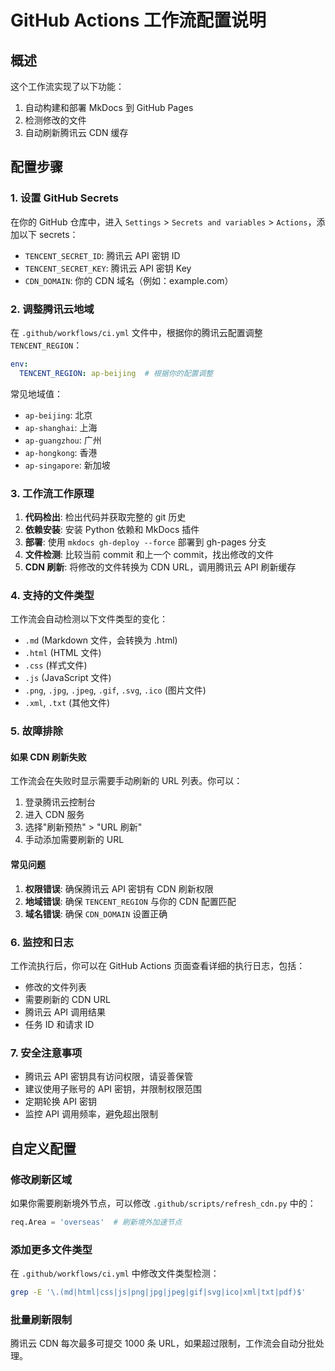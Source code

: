 # GitHub Actions 工作流配置说明

## 概述

这个工作流实现了以下功能：
1. 自动构建和部署 MkDocs 到 GitHub Pages
2. 检测修改的文件
3. 自动刷新腾讯云 CDN 缓存

## 配置步骤

### 1. 设置 GitHub Secrets

在你的 GitHub 仓库中，进入 `Settings` > `Secrets and variables` > `Actions`，添加以下 secrets：

- `TENCENT_SECRET_ID`: 腾讯云 API 密钥 ID
- `TENCENT_SECRET_KEY`: 腾讯云 API 密钥 Key
- `CDN_DOMAIN`: 你的 CDN 域名（例如：example.com）

### 2. 调整腾讯云地域

在 `.github/workflows/ci.yml` 文件中，根据你的腾讯云配置调整 `TENCENT_REGION`：

```yaml
env:
  TENCENT_REGION: ap-beijing  # 根据你的配置调整
```

常见地域值：
- `ap-beijing`: 北京
- `ap-shanghai`: 上海
- `ap-guangzhou`: 广州
- `ap-hongkong`: 香港
- `ap-singapore`: 新加坡

### 3. 工作流工作原理

1. **代码检出**: 检出代码并获取完整的 git 历史
2. **依赖安装**: 安装 Python 依赖和 MkDocs 插件
3. **部署**: 使用 `mkdocs gh-deploy --force` 部署到 gh-pages 分支
4. **文件检测**: 比较当前 commit 和上一个 commit，找出修改的文件
5. **CDN 刷新**: 将修改的文件转换为 CDN URL，调用腾讯云 API 刷新缓存

### 4. 支持的文件类型

工作流会自动检测以下文件类型的变化：
- `.md` (Markdown 文件，会转换为 .html)
- `.html` (HTML 文件)
- `.css` (样式文件)
- `.js` (JavaScript 文件)
- `.png`, `.jpg`, `.jpeg`, `.gif`, `.svg`, `.ico` (图片文件)
- `.xml`, `.txt` (其他文件)

### 5. 故障排除

#### 如果 CDN 刷新失败

工作流会在失败时显示需要手动刷新的 URL 列表。你可以：

1. 登录腾讯云控制台
2. 进入 CDN 服务
3. 选择"刷新预热" > "URL 刷新"
4. 手动添加需要刷新的 URL

#### 常见问题

1. **权限错误**: 确保腾讯云 API 密钥有 CDN 刷新权限
2. **地域错误**: 确保 `TENCENT_REGION` 与你的 CDN 配置匹配
3. **域名错误**: 确保 `CDN_DOMAIN` 设置正确

### 6. 监控和日志

工作流执行后，你可以在 GitHub Actions 页面查看详细的执行日志，包括：
- 修改的文件列表
- 需要刷新的 CDN URL
- 腾讯云 API 调用结果
- 任务 ID 和请求 ID

### 7. 安全注意事项

- 腾讯云 API 密钥具有访问权限，请妥善保管
- 建议使用子账号的 API 密钥，并限制权限范围
- 定期轮换 API 密钥
- 监控 API 调用频率，避免超出限制

## 自定义配置

### 修改刷新区域

如果你需要刷新境外节点，可以修改 `.github/scripts/refresh_cdn.py` 中的：

```python
req.Area = 'overseas'  # 刷新境外加速节点
```

### 添加更多文件类型

在 `.github/workflows/ci.yml` 中修改文件类型检测：

```bash
grep -E '\.(md|html|css|js|png|jpg|jpeg|gif|svg|ico|xml|txt|pdf)$'
```

### 批量刷新限制

腾讯云 CDN 每次最多可提交 1000 条 URL，如果超过限制，工作流会自动分批处理。
